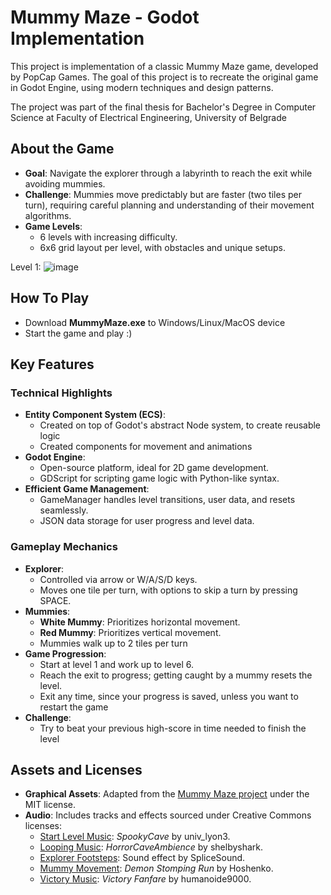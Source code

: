 # Mummy Maze - Godot Implementation

This project is implementation of a classic Mummy Maze game, developed by PopCap Games.
The goal of this project is to recreate the original game in Godot Engine, using modern techniques and design patterns.

The project was part of the final thesis for Bachelor's Degree in Computer Science at Faculty of Electrical Engineering, University of Belgrade

## About the Game
- **Goal**: Navigate the explorer through a labyrinth to reach the exit while avoiding mummies.
- **Challenge**: Mummies move predictably but are faster (two tiles per turn), requiring careful planning and understanding of their movement algorithms.
- **Game Levels**:
  - 6 levels with increasing difficulty.
  - 6x6 grid layout per level, with obstacles and unique setups.

Level 1:
![image](https://github.com/user-attachments/assets/92482a96-72c1-4a5f-83f5-e274a7abac06)

## How To Play
- Download **MummyMaze.exe** to Windows/Linux/MacOS device
- Start the game and play :)

## Key Features
### Technical Highlights
- **Entity Component System (ECS)**: 
  - Created on top of Godot's abstract Node system, to create reusable logic
  - Created components for movement and animations
- **Godot Engine**:
  - Open-source platform, ideal for 2D game development.
  - GDScript for scripting game logic with Python-like syntax.
- **Efficient Game Management**:
  - GameManager handles level transitions, user data, and resets seamlessly.
  - JSON data storage for user progress and level data.

### Gameplay Mechanics
- **Explorer**:
  - Controlled via arrow or W/A/S/D keys.
  - Moves one tile per turn, with options to skip a turn by pressing SPACE.
- **Mummies**:
  - **White Mummy**: Prioritizes horizontal movement.
  - **Red Mummy**: Prioritizes vertical movement.
  - Mummies walk up to 2 tiles per turn
- **Game Progression**:
  - Start at level 1 and work up to level 6.
  - Reach the exit to progress; getting caught by a mummy resets the level.
  - Exit any time, since your progress is saved, unless you want to restart the game
- **Challenge**:
  - Try to beat your previous high-score in time needed to finish the level

## Assets and Licenses
- **Graphical Assets**: Adapted from the [Mummy Maze project](https://github.com/osddeitf/mummy-maze/tree/master/Assets) under the MIT license.
- **Audio**: Includes tracks and effects sourced under Creative Commons licenses:
  - [Start Level Music](https://freesound.org/people/univ_lyon3/sounds/485788/): *SpookyCave* by univ_lyon3.
  - [Looping Music](https://freesound.org/people/shelbyshark/sounds/512513/): *HorrorCaveAmbience* by shelbyshark.
  - [Explorer Footsteps](https://freesound.org/people/SpliceSound/sounds/218291/): Sound effect by SpliceSound.
  - [Mummy Movement](https://freesound.org/people/Hoshenko/sounds/697645/): *Demon Stomping Run* by Hoshenko.
  - [Victory Music](https://freesound.org/people/humanoide9000/sounds/466133/): *Victory Fanfare* by humanoide9000.

